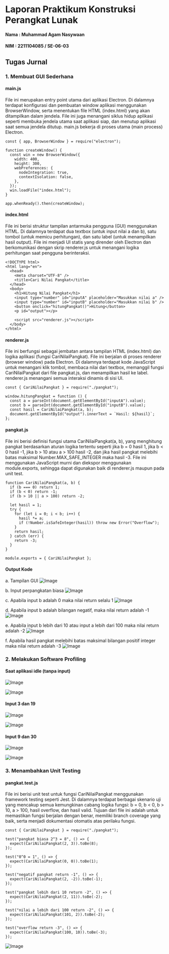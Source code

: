 # Laporan Praktikum Konstruksi Perangkat Lunak

#### Nama : Muhammad Agam Nasywaan

#### NIM : 2211104085 / SE-06-03

## Tugas Jurnal

### 1. Membuat GUI Sederhana

#### main.js

File ini merupakan entry point utama dari aplikasi Electron. Di dalamnya terdapat konfigurasi dan pembuatan window aplikasi menggunakan BrowserWindow, serta menentukan file HTML (index.html) yang akan ditampilkan dalam jendela. File ini juga menangani siklus hidup aplikasi seperti membuka jendela utama saat aplikasi siap, dan menutup aplikasi saat semua jendela ditutup. main.js bekerja di proses utama (main process) Electron.

```
const { app, BrowserWindow } = require("electron");

function createWindow() {
  const win = new BrowserWindow({
    width: 400,
    height: 300,
    webPreferences: {
      nodeIntegration: true,
      contextIsolation: false,
    },
  });
  win.loadFile("index.html");
}

app.whenReady().then(createWindow);
```

#### index.html

File ini berisi struktur tampilan antarmuka pengguna (GUI) menggunakan HTML. Di dalamnya terdapat dua textbox (untuk input nilai a dan b), satu tombol (untuk memicu perhitungan), dan satu label (untuk menampilkan hasil output). File ini menjadi UI statis yang dirender oleh Electron dan berkomunikasi dengan skrip renderer.js untuk menangani logika perhitungan saat pengguna berinteraksi.

```
<!DOCTYPE html>
<html lang="en">
  <head>
    <meta charset="UTF-8" />
    <title>Cari Nilai Pangkat</title>
  </head>
  <body>
    <h1>Hitung Nilai Pangkat</h1>
    <input type="number" id="inputA" placeholder="Masukkan nilai a" />
    <input type="number" id="inputB" placeholder="Masukkan nilai b" />
    <button onclick="hitungPangkat()">Hitung</button>
    <p id="output"></p>

    <script src="renderer.js"></script>
  </body>
</html>
```

#### renderer.js

File ini berfungsi sebagai jembatan antara tampilan HTML (index.html) dan logika aplikasi (fungsi CariNilaiPangkat). File ini berjalan di proses renderer (browser window) pada Electron. Di dalamnya terdapat kode JavaScript untuk menangani klik tombol, membaca nilai dari textbox, memanggil fungsi CariNilaiPangkat dari file pangkat.js, dan menampilkan hasil ke label. renderer.js menangani semua interaksi dinamis di sisi UI.

```
const { CariNilaiPangkat } = require("./pangkat");

window.hitungPangkat = function () {
  const a = parseInt(document.getElementById("inputA").value);
  const b = parseInt(document.getElementById("inputB").value);
  const hasil = CariNilaiPangkat(a, b);
  document.getElementById("output").innerText = `Hasil: ${hasil}`;
};
```

#### pangkat.js

File ini berisi definisi fungsi utama CariNilaiPangkat(a, b), yang menghitung pangkat berdasarkan aturan logika tertentu seperti jika b = 0 hasil 1, jika b < 0 hasil -1, jika b > 10 atau a > 100 hasil -2, dan jika hasil pangkat melebihi batas maksimal Number.MAX_SAFE_INTEGER maka hasil -3. File ini menggunakan JavaScript murni dan diekspor menggunakan module.exports, sehingga dapat digunakan baik di renderer.js maupun pada unit test.

```
function CariNilaiPangkat(a, b) {
  if (b === 0) return 1;
  if (b < 0) return -1;
  if (b > 10 || a > 100) return -2;

  let hasil = 1;
  try {
    for (let i = 0; i < b; i++) {
      hasil *= a;
      if (!Number.isSafeInteger(hasil)) throw new Error("Overflow");
    }
    return hasil;
  } catch (err) {
    return -3;
  }
}

module.exports = { CariNilaiPangkat };
```

#### Output Kode

a. Tampilan GUI
![Image](https://github.com/user-attachments/assets/f31ee5d8-40eb-4066-b14a-06c38656118b)

b. Input perpangkatan biasa
![Image](https://github.com/user-attachments/assets/cac7b079-6fc6-4bf5-bcaa-215e50984a39)

c. Apabila input b adalah 0 maka nilai return selalu 1
![Image](https://github.com/user-attachments/assets/510d565b-188c-4102-9a3e-56d990ec3324)

d. Apabila input b adalah bilangan negatif, maka nilai return adalah -1
![Image](https://github.com/user-attachments/assets/6ae31b66-0684-4752-9f54-c7a3e0afda3e)

e. Apabila input b lebih dari 10 atau input a lebih dari 100 maka nilai return adalah -2
![Image](https://github.com/user-attachments/assets/7c52b3f3-ff19-4406-af0e-256e5c049f86)

f. Apabila hasil pangkat melebihi batas maksimal bilangan positif integer maka nilai return adalah -3
![Image](https://github.com/user-attachments/assets/5fa1e110-a90e-4b58-9b17-cb06013052c8)

### 2. Melakukan Software Profiling

#### Saat aplikasi idle (tanpa input)

![Image](https://github.com/user-attachments/assets/7fe2899f-f10b-4761-ba6a-e9d82a0d9b24)

![Image](https://github.com/user-attachments/assets/aba2128f-b575-4474-ad0b-d2569f38cfc9)

#### Input 3 dan 19

![Image](https://github.com/user-attachments/assets/1916900f-7722-4991-81d2-00268eb9c526)

![Image](https://github.com/user-attachments/assets/922f7e92-b935-49a5-945d-d57222635294)

#### Input 9 dan 30

![Image](https://github.com/user-attachments/assets/b0404112-02cc-4189-baad-a868b46d4a97)

![Image](https://github.com/user-attachments/assets/e87b8469-1947-4e96-8a6a-939a3bae35ca)

### 3. Menambahkan Unit Testing

#### pangkat.test.js

File ini berisi unit test untuk fungsi CariNilaiPangkat menggunakan framework testing seperti Jest. Di dalamnya terdapat berbagai skenario uji yang mencakup semua kemungkinan cabang logika fungsi: b = 0, b < 0, b > 10, a > 100, hasil overflow, dan hasil valid. Tujuan dari file ini adalah untuk memastikan fungsi berjalan dengan benar, memiliki branch coverage yang baik, serta menjadi dokumentasi otomatis atas perilaku fungsi.

```
const { CariNilaiPangkat } = require("./pangkat");

test("pangkat biasa 2^3 = 8", () => {
  expect(CariNilaiPangkat(2, 3)).toBe(8);
});

test("0^0 = 1", () => {
  expect(CariNilaiPangkat(0, 0)).toBe(1);
});

test("negatif pangkat return -1", () => {
  expect(CariNilaiPangkat(2, -2)).toBe(-1);
});

test("pangkat lebih dari 10 return -2", () => {
  expect(CariNilaiPangkat(2, 11)).toBe(-2);
});

test("nilai a lebih dari 100 return -2", () => {
  expect(CariNilaiPangkat(101, 2)).toBe(-2);
});

test("overflow return -3", () => {
  expect(CariNilaiPangkat(100, 10)).toBe(-3);
});
```

![Image](https://github.com/user-attachments/assets/9bf60924-36d0-4a99-a95d-3381e79af1ea)
